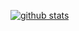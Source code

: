 

[![github stats](https://github-readme-stats.vercel.app/api?username=hkalexling&theme=merko&show_icons=true)](https://github.com/anuraghazra/github-readme-stats)
